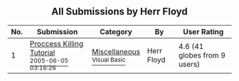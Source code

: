 ﻿<div align="center">

## All Submissions by Herr Floyd

</div>

No.  | Submission | Category | By   | User Rating
---- | ---------- | -------- | ---- | -----------
1 | [Proccess Killing Tutorial<br /><sup>2005-06-05 03:16:26</sup>](https://github.com/Planet-Source-Code/herr-floyd-proccess-killing-tutorial__1-60921) | [Miscellaneous<br /><sup>Visual Basic</sup>](../ByCategory/miscellaneous__1-1.md) | Herr Floyd | 4.6 (41 globes from 9 users)
